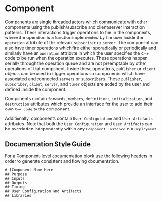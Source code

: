 # Component

Components are single threaded actors which communicate with other components using the publish/subscribe and client/server interaction patterns. These interactions trigger operations to fire in the components, where the operation is a function implemented by the user inside the `operation` attribute of the relevant `subscriber` or `server`.  The component can also have timer operations which fire either sporadically or periodically and similarly have an `operation` attribute in which the user specifies the c++ code to be run when the operation executes.  These operations happen serially through the operation queue and are not preemptable by other operations of that component.  Inside these operations, `publisher` or `client` objects can be used to trigger operations on components which have associated and connected `servers` or `subscribers`.  These `publisher`, `subscriber`, `client`, `server`, and `timer` objects are added by the user and defined inside the component.

Components contain `forwards`, `members`, `definitions`, `initialization`, and `destruction` attributes which provide an interface for the user to add their own `C++ code` to the component.

Additionally, components contain `User Configuration` and `User Artifacts` attributes. Note that both the `User Configuration` and `User Artifacts` can be overridden independently within any `Component Instance` in a `Deployment`.


## Documentation Style Guide

For a Component-level documentation block use the following headers in order to generate consistent and flowing documentation.

```no-highlight
# [Component Name Here]
## Purpose
## Inputs
## Outputs
## Timing
## User Configuration and Artifacts
## Libraries
```